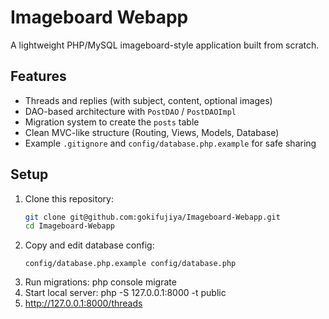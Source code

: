 # Imageboard Webapp

A lightweight PHP/MySQL imageboard-style application built from scratch.

## Features
- Threads and replies (with subject, content, optional images)
- DAO-based architecture with `PostDAO` / `PostDAOImpl`
- Migration system to create the `posts` table
- Clean MVC-like structure (Routing, Views, Models, Database)
- Example `.gitignore` and `config/database.php.example` for safe sharing

## Setup
1. Clone this repository:
   ```bash
   git clone git@github.com:gokifujiya/Imageboard-Webapp.git
   cd Imageboard-Webapp
2. Copy and edit database config:
   ```bashcp
   config/database.php.example config/database.php
3. Run migrations: php console migrate
4. Start local server: php -S 127.0.0.1:8000 -t public
5. http://127.0.0.1:8000/threads
